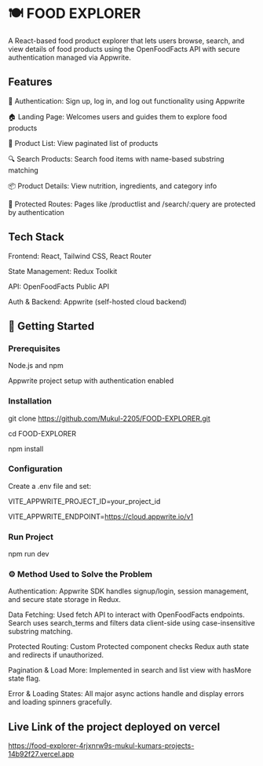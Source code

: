 # 🍽️ FOOD EXPLORER
A React-based food product explorer that lets users browse, search, and view details of food products using the OpenFoodFacts API with secure authentication managed via Appwrite.

## Features
🔐 Authentication: Sign up, log in, and log out functionality using Appwrite

🏠 Landing Page: Welcomes users and guides them to explore food products

🛒 Product List: View paginated list of products

🔍 Search Products: Search food items with name-based substring matching

📦 Product Details: View nutrition, ingredients, and category info

🧠 Protected Routes: Pages like /productlist and /search/:query are protected by authentication

## Tech Stack
Frontend: React, Tailwind CSS, React Router

State Management: Redux Toolkit

API: OpenFoodFacts Public API

Auth & Backend: Appwrite (self-hosted cloud backend)

## 🚀 Getting Started
### Prerequisites

Node.js and npm

Appwrite project setup with authentication enabled

### Installation
git clone https://github.com/Mukul-2205/FOOD-EXPLORER.git

cd FOOD-EXPLORER

npm install

### Configuration
Create a .env file and set:

VITE_APPWRITE_PROJECT_ID=your_project_id

VITE_APPWRITE_ENDPOINT=https://cloud.appwrite.io/v1

### Run Project
npm run dev

### ⚙️ Method Used to Solve the Problem

Authentication: Appwrite SDK handles signup/login, session management, and secure state storage in Redux.

Data Fetching: Used fetch API to interact with OpenFoodFacts endpoints. Search uses search_terms and filters data client-side using case-insensitive substring matching.

Protected Routing: Custom Protected component checks Redux auth state and redirects if unauthorized.

Pagination & Load More: Implemented in search and list view with hasMore state flag.

Error & Loading States: All major async actions handle and display errors and loading spinners gracefully.


## Live Link of the project deployed on vercel

https://food-explorer-4rjxnrw9s-mukul-kumars-projects-14b92f27.vercel.app

